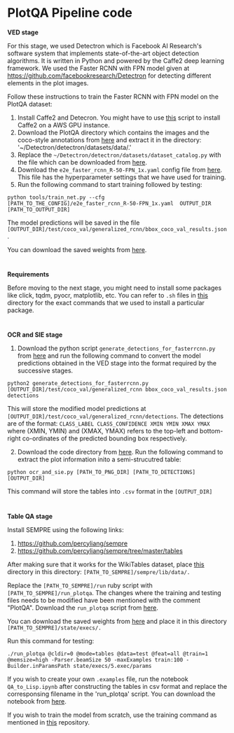 #
# PlotQA Pipeline code
**VED stage**

For this stage, we used Detectron which is Facebook AI Research's software system that implements state-of-the-art object detection algorithms. It is written in Python and powered by the Caffe2 deep learning framework. We used the Faster RCNN with FPN model given at https://github.com/facebookresearch/Detectron for detecting different elements in the plot images.

Follow these instructions to train the Faster RCNN with FPN model on the PlotQA dataset:
1. Install Caffe2 and Detecron. You might have to use [this](https://drive.google.com/file/d/1uk8qqzcvLV7fWQ6EcavVBb0BYXxPGf5U/view?usp=sharing) script to install Caffe2 on a AWS GPU instance.
2. Download the PlotQA directory which contains the images and the coco-style annotations from [here](https://drive.google.com/drive/folders/15bWhzXxAN4WsXn4p37t_GYABb1F52nQw?usp=sharing) and extract it in the directory: '~/Detectron/detectron/datasets/data/.'
3. Replace the `~/Detectron/detectron/datasets/dataset_catalog.py` with the file which can be downloaded from [here](https://drive.google.com/file/d/1rbhiS-Q6-pHyPkdngDRKtZz51f6HA1AZ/view?usp=sharing).
4. Download the `e2e_faster_rcnn_R-50-FPN_1x.yaml` config file from [here](https://drive.google.com/file/d/1uv7EGLeAixkKseZZLBnLTikG2xmXZpRu/view?usp=sharing). This file has the hyperparameter settings that we have used for training.
5. Run the following command to start training followed by testing:
```
python tools/train_net.py --cfg [PATH_TO_THE_CONFIG]/e2e_faster_rcnn_R-50-FPN_1x.yaml  OUTPUT_DIR [PATH_TO_OUTPUT_DIR]
```
The model predictions will be saved in the file `[OUTPUT_DIR]/test/coco_val/generalized_rcnn/bbox_coco_val_results.json`.

You can download the saved weights from [here](https://drive.google.com/drive/folders/1P00jD-WFg_RBissIPmuWEWct3xoM3mgU?usp=sharing).

#
**Requirements**

Before moving to the next stage, you might need to install some packages like click, tqdm, pyocr, matplotlib, etc.
You can refer to `.sh` files in [this](https://drive.google.com/drive/folders/1hDlMCgxmrfiqhuydRT3OnP4Fqp9eyGu-?usp=sharing) directory for the exact commands that we used to install a particular package.

#
**OCR and SIE stage**

1. Download the python script `generate_detections_for_fasterrcnn.py` from [here](https://drive.google.com/file/d/1TQ4F0rDB8tL32wBUdhkAY0ZuuMav1mnR/view?usp=sharing) and run the following command to convert the model predictions obtained in the VED stage into the format required by the successive stages.
```
python2 generate_detections_for_fasterrcnn.py [OUTPUT_DIR]/test/coco_val/generalized_rcnn bbox_coco_val_results.json detections
```
This will store the modified model predictions at `[OUTPUT_DIR]/test/coco_val/generalized_rcnn/detections`. The detections are of the format: `CLASS_LABEL CLASS_CONFIDENCE XMIN YMIN XMAX YMAX` where (XMIN, YMIN) and (XMAX, YMAX) refers to the top-left and bottom-right co-ordinates of the predicted bounding box respectively.

2. Download the code directory from [here](https://drive.google.com/drive/folders/1cuvFdPVUI1IKx25g56mt5F0FeS_ai4XV?usp=sharing). Run the following command to extract the plot information inito a semi-strucutred table:
```
python ocr_and_sie.py [PATH_TO_PNG_DIR] [PATH_TO_DETECTIONS] [OUTPUT_DIR]
```
This command will store the tables into `.csv` format in the `[OUTPUT_DIR]`

#
**Table QA stage**

Install SEMPRE using the following links:

1. https://github.com/percyliang/sempre
2. https://github.com/percyliang/sempre/tree/master/tables

After making sure that it works for the WikiTables dataset, place [this](https://drive.google.com/drive/folders/1uNyJEhNS5kvbI40i1iVXPlmQVdgrZogs?usp=sharing) directory in this directory: `[PATH_TO_SEMPRE]/sempre/lib/data/.`

Replace the `[PATH_TO_SEMPRE]/run` ruby script with `[PATH_TO_SEMPRE]/run_plotqa`. The changes where the training and testing files needs to be modified have been mentioned with the comment "PlotQA". Download the `run_plotqa` script from [here](https://drive.google.com/file/d/1Q5h5qsK_6wLAUYIXDgD7_GvzGdcDcH-i/view?usp=sharing).

You can download the saved weights from [here](https://drive.google.com/drive/folders/1bg5X1QMP0n5NhUD8PxdohUWxQf5vycpH?usp=sharing) and place it in this directory `[PATH_TO_SEMPRE]/state/execs/.`

Run this command for testing:
```
./run_plotqa @cldir=0 @mode=tables @data=test @feat=all @train=1 @memsize=high -Parser.beamSize 50 -maxExamples train:100 -Builder.inParamsPath state/execs/5.exec/params
```

If you wish to create your own `.examples` file, run the notebook `QA_to_Lisp.ipynb` after constructing the tables in csv format and replace the corresponsing filename in the 'run_plotqa' script. You can download the notebook from [here](https://drive.google.com/file/d/1d6m5DTQTj2_2DwOO6sQ1bfczKZ1rdXe4/view?usp=sharing).

If you wish to train the model from scratch, use the training command as mentioned in [this](https://github.com/percyliang/sempre/tree/master/tables) repository.

#
